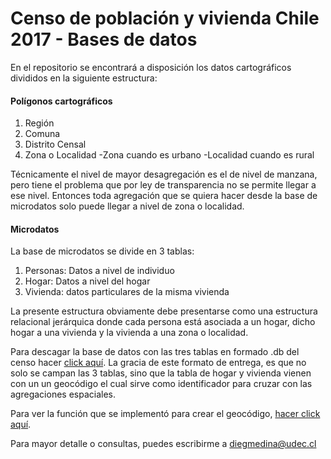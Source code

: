﻿# Censo de población y vivienda Chile 2017 - Bases de datos

En el repositorio se encontrará a disposición los datos
cartográficos divididos en la siguiente estructura:

#### Polígonos cartográficos
1. Región
2. Comuna
3. Distrito Censal
4. Zona o Localidad
	-Zona cuando es urbano
	-Localidad cuando es rural

Técnicamente el nivel de mayor desagregación es el de nivel de manzana, pero tiene el problema
que por ley de transparencia no se permite llegar a ese nivel. Entonces toda agregación
que se quiera hacer desde la base de microdatos solo puede llegar a nivel de zona o localidad.

#### Microdatos

La base de microdatos se divide en 3 tablas:

1. Personas: Datos a nivel de individuo
2. Hogar: Datos a nivel del hogar 
3. Vivienda: datos particulares de la misma vivienda

La presente estructura obviamente debe presentarse como una estructura relacional jerárquica
donde cada persona está asociada a un hogar, dicho hogar a una vivienda y la vivienda a una zona
o localidad.

Para descagar la base de datos con las tres tablas en formado .db del censo hacer [click aquí](https://drive.google.com/file/d/1ROtWwX4J4fWwnfj7QFe9iStDdAf9jF4p/view?usp=sharing). 
La gracia de este formato
de entrega, es que no solo se campan las 3 tablas, sino que la tabla de hogar y vivienda vienen con un 
un geocódigo el cual sirve como identificador para cruzar con las agregaciones espaciales.

Para ver la función que se implementó para crear el geocódigo, [hacer click aquí](https://github.com/demcortillas/methods/blob/main/GEOCODIGO.py).

Para mayor detalle o consultas, puedes escribirme a diegmedina@udec.cl